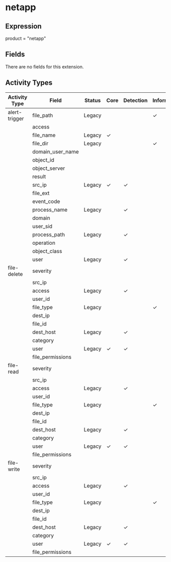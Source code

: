 netapp
======

Expression
----------

product = "netapp"

Fields
------

There are no fields for this extension.

Activity Types
--------------

| Activity Type | Field            | Status | Core     | Detection | Informational |
| ------------- | ---------------- | ------ | -------- | --------- | ------------- |
| alert-trigger | file_path        | Legacy |          |           | &#10003;      |
|               | access           |        |          |           |               |
|               | file_name        | Legacy | &#10003; |           |               |
|               | file_dir         | Legacy |          |           | &#10003;      |
|               | domain_user_name |        |          |           |               |
|               | object_id        |        |          |           |               |
|               | object_server    |        |          |           |               |
|               | result           |        |          |           |               |
|               | src_ip           | Legacy | &#10003; | &#10003;  |               |
|               | file_ext         |        |          |           |               |
|               | event_code       |        |          |           |               |
|               | process_name     | Legacy |          | &#10003;  |               |
|               | domain           |        |          |           |               |
|               | user_sid         |        |          |           |               |
|               | process_path     | Legacy |          | &#10003;  |               |
|               | operation        |        |          |           |               |
|               | object_class     |        |          |           |               |
|               | user             | Legacy |          | &#10003;  |               |
| file-delete   | severity         |        |          |           |               |
|               | src_ip           |        |          |           |               |
|               | access           | Legacy |          | &#10003;  |               |
|               | user_id          |        |          |           |               |
|               | file_type        | Legacy |          |           | &#10003;      |
|               | dest_ip          |        |          |           |               |
|               | file_id          |        |          |           |               |
|               | dest_host        | Legacy |          | &#10003;  |               |
|               | category         |        |          |           |               |
|               | user             | Legacy | &#10003; | &#10003;  |               |
|               | file_permissions |        |          |           |               |
| file-read     | severity         |        |          |           |               |
|               | src_ip           |        |          |           |               |
|               | access           | Legacy |          | &#10003;  |               |
|               | user_id          |        |          |           |               |
|               | file_type        | Legacy |          |           | &#10003;      |
|               | dest_ip          |        |          |           |               |
|               | file_id          |        |          |           |               |
|               | dest_host        | Legacy |          | &#10003;  |               |
|               | category         |        |          |           |               |
|               | user             | Legacy | &#10003; | &#10003;  |               |
|               | file_permissions |        |          |           |               |
| file-write    | severity         |        |          |           |               |
|               | src_ip           |        |          |           |               |
|               | access           | Legacy |          | &#10003;  |               |
|               | user_id          |        |          |           |               |
|               | file_type        | Legacy |          |           | &#10003;      |
|               | dest_ip          |        |          |           |               |
|               | file_id          |        |          |           |               |
|               | dest_host        | Legacy |          | &#10003;  |               |
|               | category         |        |          |           |               |
|               | user             | Legacy | &#10003; | &#10003;  |               |
|               | file_permissions |        |          |           |               |


